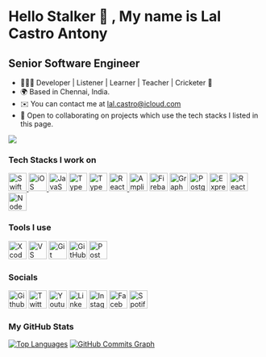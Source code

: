 Hello Stalker 👋 ,  My name is Lal Castro Antony
===========================
Senior Software Engineer
---------------------------
* 💁🏻‍♂️ Developer | Listener | Learner | Teacher | Cricketer 🏏
* 🌍 Based in Chennai, India.
* ✉️ You can contact me at [lal.castro@icloud.com](mailto:lal.castro@icloud.com) 
* 🤝 Open to collaborating on projects which use the tech stacks I listed in this page.

<a href="https://www.twitter.com/lalcastroantony" target="_blank" rel="noreferrer"><img src="https://img.shields.io/twitter/url?label=Follow%20Lal%20Castro&style=social&url=https%3A%2F%2Ftwitter.com%2Flalcastroantony" /></a>


### Tech Stacks I work on  
<p align="left">
<a href="https://developer.apple.com/swift/" target="_blank" rel="noreferrer"><img src="https://cdn.svgporn.com/logos/swift.svg?response-content-disposition=attachment%3Bfilename%3Dswift.svg" height="36" alt="Swift" /> 
<a href="https://developer.apple.com/ios/" target="_blank" rel="noreferrer"><img src="https://img.icons8.com/?id=ZS86z3goveDT&format=gif&name=icons8-apple-logo.gif" height="36" alt="iOS" />  
<a href="https://developer.mozilla.org/en-US/docs/Web/JavaScript" target="_blank" rel="noreferrer"><img src="https://img.icons8.com/?id=tGvHBPJaKqEd&format=gif&name=icons8-javascript.gif" height="36" alt="JavaScript" /></a> 
<a href="https://www.typescriptlang.org/" target="_blank" rel="noreferrer"><img src="https://cdn.svgporn.com/logos/typescript-icon.svg?response-content-disposition=attachment%3Bfilename%3Dtypescript-icon.svg" width="36" height="36" alt="TypeScript" /></a>
<a href="https://tailwindcss.com" target="_blank" rel="noreferrer"><img src="https://cdn.svgporn.com/logos/tailwindcss-icon.svg?response-content-disposition=attachment%3Bfilename%3Dtailwindcss-icon.svg" width="36" height="36" alt="TypeScript" /></a>
<a href="https://reactnative.dev" target="_blank" rel="noreferrer"><img src="https://img.icons8.com/?id=YYYhFVbH4vFv&format=gif&name=icons8-react-native.gif" height="36" alt="React Native" /> 
<a href="https://aws.amazon.com/amplify/" target="_blank" rel="noreferrer"><img src="https://cdn.svgporn.com/logos/aws-amplify.svg?response-content-disposition=attachment%3Bfilename%3Daws-amplify.svg" height="36" alt="Amplify" /></a>
  <a href="https://firebase.google.com/" target="_blank" rel="noreferrer"><img src="https://cdn.svgporn.com/logos/firebase.svg?response-content-disposition=attachment%3Bfilename%3Dfirebase.svg" height="36" alt="Firebase" /></a>
<a href="https://graphql.org/" target="_blank" rel="noreferrer"><img src="https://cdn.svgporn.com/logos/graphql.svg?response-content-disposition=attachment%3Bfilename%3Dgraphql.svg" height="36" alt="GraphQL" /></a> 
<a href="https://www.postgresql.org/" target="_blank" rel="noreferrer"><img src="https://cdn.svgporn.com/logos/postgresql.svg?response-content-disposition=attachment%3Bfilename%3Dpostgresql.svg" height="36" alt="PostgreSQL" /></a> 
<a href="https://expressjs.com/" target="_blank" rel="noreferrer"><img src="https://img.icons8.com/?id=WNoJgbzDr3i2&format=svg&size=40&name=icons8-express-js.svg" height="36" alt="Express" /></a> 
<a href="https://reactjs.org/" target="_blank" rel="noreferrer"><img src="https://cdn.svgporn.com/logos/react.svg?response-content-disposition=attachment%3Bfilename%3Dreact.svg" height="36" alt="React" /></a>
<a href="https://nodejs.org/en/" target="_blank" rel="noreferrer"><img src="https://cdn.svgporn.com/logos/nodejs-icon.svg?response-content-disposition=attachment%3Bfilename%3Dnodejs-icon.svg" height="36" alt="NodeJS" /></a>   
</p> 


### Tools I use
<p>
<a href="https://developer.apple.com/xcode/" target="_blank" rel="noreferrer"><img src="https://img.icons8.com/?id=51974&format=svg&size=96&name=icons8-xcode.svg" height="36" alt="Xcode" /></a>
<a href="https://code.visualstudio.com" target="_blank" rel="noreferrer"><img src="https://img.icons8.com/?id=0OQR1FYCuA9f&format=svg&size=48&name=icons8-visual-studio-code-2019.svg" height="36" alt="VS Code" /></a>
<a href="https://git-scm.com" target="_blank" rel="noreferrer"><img src="https://img.icons8.com/?id=20906&format=svg&size=48&name=icons8-git.svg" height="36" alt="Git" /></a>
<a href="https://desktop.github.com" target="_blank" rel="noreferrer"><img src="https://img.icons8.com/?id=bVGqATNwfhYq&format=svg&size=48&name=icons8-github.svg" height="36" alt="GitHub Desktop" /></a>
<a href="https://www.postman.com" target="_blank" rel="noreferrer"><img src="https://cdn.svgporn.com/logos/postman.svg?response-content-disposition=attachment%3Bfilename%3Dpostman.svg" height="36" alt="Postman" /></a>
</p>


### Socials  
<p>
<a href="https://www.github.com/lalcastroantony" target="_blank" rel="noreferrer"><img src="https://img.icons8.com/?id=4MhUS4CzoLbx&format=gif&name=icons8-github.gif" height="36" alt="Github" /></a>
<a href="https://www.twitter.com/lalcastroantony" target="_blank" rel="noreferrer"><img src="https://img.icons8.com/?id=xWVjuc9hryql&format=gif&name=icons8-twitter.gif" height="36" alt="Twitter" /></a> 
<a href="https://www.youtube.com/c/LalCastro" target="_blank" rel="noreferrer"><img src="https://img.icons8.com/?id=p4rU35mvmXMQ&format=gif&name=icons8-youtube-logo.gif" height="36" alt="Youtube" /></a>
<a href="https://www.linkedin.com/in/lalcastro" target="_blank" rel="noreferrer"><img src="https://img.icons8.com/?id=TpMqKvVFD9pP&format=gif&name=icons8-linkedin-2.gif" height="36" alt="LinkedIn" /></a>
<a href="http://www.instagram.com/lal.castro" target="_blank" rel="noreferrer"><img src="https://img.icons8.com/?id=ZRiAFreol5mE&format=gif&name=icons8-instagram.gif" height="36" alt="Instagram" /></a>
<a href="https://www.facebook.com/lal.castro.antony" target="_blank" rel="noreferrer"><img src="https://img.icons8.com/?id=CtrV2SV33rD9&format=gif&name=icons8-facebook-circled.gif" height="36" alt="Facebook" /></a> 
<a href="https://open.spotify.com/user/31l3kh7e4gpgj2f7uqvuj53xsxfq" target="_blank" rel="noreferrer"><img src="https://img.icons8.com/?id=JBDiZwh5LGP3&format=gif&name=icons8-spotify.gif" height="36" alt="Spotify" /></a> 
</p>
  

### My GitHub Stats
<p>
<a href="https://github.com/lalcastroantony" align="left"><img src="https://github-readme-stats.vercel.app/api/top-langs/?username=lalcastroantony&langs_count=10&title_color=0891b2&text_color=ffffff&icon_color=0891b2&bg_color=000000&hide_border=true&locale=en&custom_title=Top%20%Languages" alt="Top Languages" /></a>
<a href="http://www.github.com/lalcastroantony"><img src="https://github-readme-activity-graph.cyclic.app/graph?username=lalcastroantony&bg_color=000000&color=ffffff&line=0891b2&point=ffffff&area_color=000000&area=true&hide_border=true&custom_title=GitHub%20Commits%20Graph" alt="GitHub Commits Graph" /></a>
</p>


